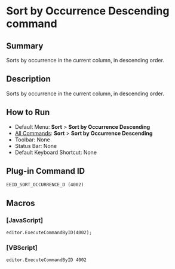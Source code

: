 # Sort by Occurrence Descending command

## Summary

Sorts by occurrence in the current column, in descending order.

## Description

Sorts by occurrence in the current column, in descending order.

## How to Run

- Default Menu: **Sort** \> **Sort by Occurrence Descending**
- [All Commands](../tools/all_commands): **Sort** \> **Sort by Occurrence Descending**
- Toolbar: None
- Status Bar: None
- Default Keyboard Shortcut: None

## Plug-in Command ID

```
EEID_SORT_OCCURRENCE_D (4002)```

## Macros

### \[JavaScript\]

```
editor.ExecuteCommandByID(4002);
```

### \[VBScript\]

```
editor.ExecuteCommandByID 4002
```
